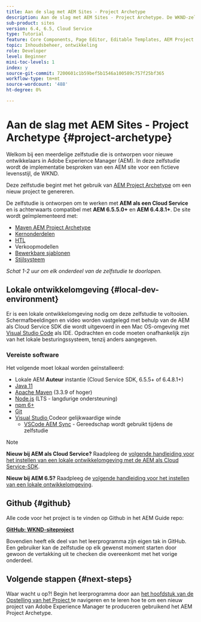 ```yaml
---
title: Aan de slag met AEM Sites - Project Archetype
description: Aan de slag met AEM Sites - Project Archetype. De WKND-zelfstudie is een meerdelige zelfstudie die is ontworpen voor ontwikkelaars die nog geen ervaring hebben met Adobe Experience Manager. De zelfstudie doorloopt de implementatie van een AEM site voor een fictieve levensstijl, de WKND. De zelfstudie behandelt fundamentele onderwerpen zoals projectopstelling, gemaakte archetypes, de Componenten van de Kern, Bewerkbare Malplaatjes, cliëntbibliotheken, en componentenontwikkeling.
sub-product: sites
version: 6.4, 6.5, Cloud Service
type: Tutorial
feature: Core Components, Page Editor, Editable Templates, AEM Project Archetype
topic: Inhoudsbeheer, ontwikkeling
role: Developer
level: Beginner
mini-toc-levels: 1
index: y
source-git-commit: 7200601c1b59bef5b1546a100589c757f25bf365
workflow-type: tm+mt
source-wordcount: '488'
ht-degree: 0%

---
```



# Aan de slag met AEM Sites - Project Archetype {#project-archetype}

Welkom bij een meerdelige zelfstudie die is ontworpen voor nieuwe ontwikkelaars in Adobe Experience Manager (AEM). In deze zelfstudie wordt de implementatie besproken van een AEM site voor een fictieve levensstijl, de WKND.

Deze zelfstudie begint met het gebruik van [AEM Project Archetype](https://experienceleague.adobe.com/docs/experience-manager-core-components/using/developing/archetype/overview.html) om een nieuw project te genereren.

De zelfstudie is ontworpen om te werken met **AEM als een Cloud Service** en is achterwaarts compatibel met **AEM 6.5.5.0+** en **AEM 6.4.8.1+**. De site wordt geïmplementeerd met:

* [Maven AEM Project Archetype](https://experienceleague.adobe.com/docs/experience-manager-core-components/using/developing/archetype/overview.html)
* [Kernonderdelen](https://experienceleague.adobe.com/docs/experience-manager-core-components/using/introduction.html)
* [HTL](https://experienceleague.adobe.com/docs/experience-manager-htl/using/getting-started/getting-started.html)
* Verkoopmodellen
* [Bewerkbare sjablonen](https://experienceleague.adobe.com/docs/experience-manager-learn/sites/page-authoring/template-editor-feature-video-use.html)
* [Stijlsysteem](https://experienceleague.adobe.com/docs/experience-manager-learn/sites/page-authoring/style-system-feature-video-use.html)

*Schat 1-2 uur om elk onderdeel van de zelfstudie te doorlopen.*

## Lokale ontwikkelomgeving {#local-dev-environment}

Er is een lokale ontwikkelomgeving nodig om deze zelfstudie te voltooien. Schermafbeeldingen en video worden vastgelegd met behulp van de AEM als Cloud Service SDK die wordt uitgevoerd in een Mac OS-omgeving met [Visual Studio Code](https://code.visualstudio.com/) als IDE. Opdrachten en code moeten onafhankelijk zijn van het lokale besturingssysteem, tenzij anders aangegeven.

### Vereiste software

Het volgende moet lokaal worden geïnstalleerd:

* Lokale AEM **Auteur** instantie (Cloud Service SDK, 6.5.5+ of 6.4.8.1+)
* [Java 11](https://downloads.experiencecloud.adobe.com/content/software-distribution/en/general.html)
* [Apache Maven](https://maven.apache.org/)  (3.3.9 of hoger)
* [Node.js](https://nodejs.org/en/) (LTS - langdurige ondersteuning)
* [npm 6+](https://www.npmjs.com/)
* [Git](https://git-scm.com/)
* [Visual Studio ](https://code.visualstudio.com/) Codeor gelijkwaardige winde
   * [VSCode AEM Sync](https://marketplace.visualstudio.com/items?itemName=yamato-ltd.vscode-aem-sync)  - Gereedschap wordt gebruikt tijdens de zelfstudie

>[!NOTE]
>
> **Nieuw bij AEM als Cloud Service?** Raadpleeg de  [volgende handleiding voor het instellen van een lokale ontwikkelomgeving met de AEM als Cloud Service-SDK](https://experienceleague.adobe.com/docs/experience-manager-learn/cloud-service/local-development-environment-set-up/overview.html).
>
> **Nieuw bij AEM 6.5?** Raadpleeg de  [volgende handleiding voor het instellen van een lokale ontwikkelomgeving](https://experienceleague.adobe.com/docs/experience-manager-learn/foundation/development/set-up-a-local-aem-development-environment.html).

## Github {#github}

Alle code voor het project is te vinden op Github in het AEM Guide repo:

**[GitHub: WKND-siteproject](https://github.com/adobe/aem-guides-wknd)**

Bovendien heeft elk deel van het leerprogramma zijn eigen tak in GitHub. Een gebruiker kan de zelfstudie op elk gewenst moment starten door gewoon de vertakking uit te checken die overeenkomt met het vorige onderdeel.

## Volgende stappen {#next-steps}

Waar wacht u op?! Begin het leerprogramma door aan [het hoofdstuk van de Opstelling van het Project ](project-setup.md) te navigeren en te leren hoe te om een nieuw project van Adobe Experience Manager te produceren gebruikend het AEM Project Archetype.

